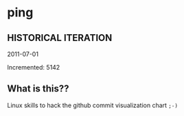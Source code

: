 # ping

## HISTORICAL ITERATION
2011-07-01

Incremented: 5142

## What is this?? 
Linux skills to hack the github commit visualization chart `;-)`
